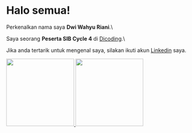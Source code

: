 # Halo semua! 

Perkenalkan nama saya **Dwi Wahyu Riani**.\

Saya seorang **Peserta SIB Cycle 4** di [Dicoding](https://www.dicoding.com/).\

Jika anda tertarik untuk mengenal saya, silakan ikuti akun [Linkedin](https://www.linkedin.com/in/yannriani/) saya.

<p align="left">
<a href="https://github.com/yannriani">
  <img height="180em" src="https://github-readme-stats-eight-theta.vercel.app/api?username=yannriani&show_icons=true&theme=algolia&include_all_commits=true&count_private=true"/>
  <img height="180em" src="https://github-readme-stats-eight-theta.vercel.app/api/top-langs/?username=yannriani&layout=compact&langs_count=8&theme=algolia"/>
</a>
</p>

